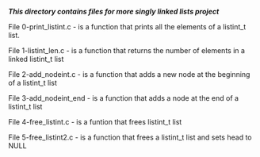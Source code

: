 ***This directory contains files for more singly linked lists project***

File 0-print_listint.c - is a function that prints all the elements of a listint_t list. <br>

File 1-listint_len.c - is a function that returns the number of elements in a linked listint_t list <br>

File 2-add_nodeint.c - is a function that adds a new node at the beginning of a listint_t list <br>

File 3-add_nodeint_end - is a function that adds a node at the end of a listint_t list <br>

File 4-free_listint.c - is a funtion that frees listint_t list <br>

File 5-free_listint2.c - is a function that frees a listint_t list and sets head to NULL <br>